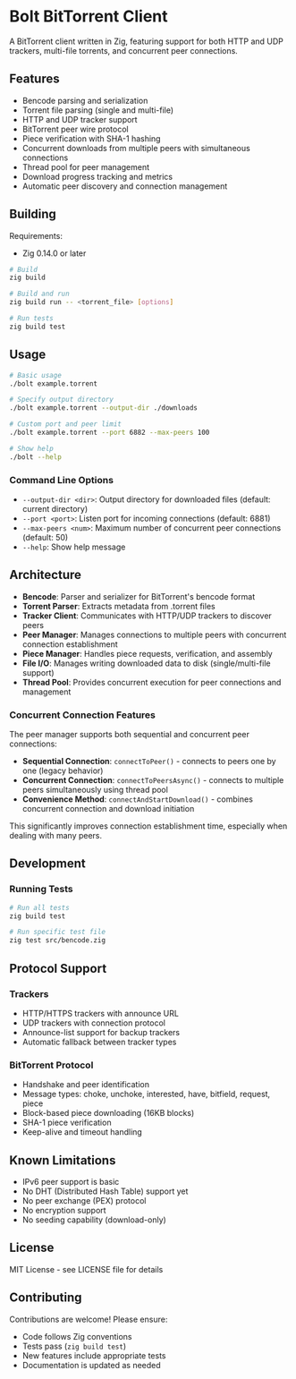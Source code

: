 # Bolt BitTorrent Client

A BitTorrent client written in Zig, featuring support for both HTTP and UDP trackers, multi-file torrents, and concurrent peer connections.

## Features

- Bencode parsing and serialization
- Torrent file parsing (single and multi-file)
- HTTP and UDP tracker support
- BitTorrent peer wire protocol
- Piece verification with SHA-1 hashing
- Concurrent downloads from multiple peers with simultaneous connections
- Thread pool for peer management
- Download progress tracking and metrics
- Automatic peer discovery and connection management

## Building

Requirements:
- Zig 0.14.0 or later

```bash
# Build
zig build

# Build and run
zig build run -- <torrent_file> [options]

# Run tests
zig build test
```

## Usage

```bash
# Basic usage
./bolt example.torrent

# Specify output directory
./bolt example.torrent --output-dir ./downloads

# Custom port and peer limit
./bolt example.torrent --port 6882 --max-peers 100

# Show help
./bolt --help
```

### Command Line Options

- `--output-dir <dir>`: Output directory for downloaded files (default: current directory)
- `--port <port>`: Listen port for incoming connections (default: 6881)
- `--max-peers <num>`: Maximum number of concurrent peer connections (default: 50)
- `--help`: Show help message

## Architecture

- **Bencode**: Parser and serializer for BitTorrent's bencode format
- **Torrent Parser**: Extracts metadata from .torrent files
- **Tracker Client**: Communicates with HTTP/UDP trackers to discover peers
- **Peer Manager**: Manages connections to multiple peers with concurrent connection establishment
- **Piece Manager**: Handles piece requests, verification, and assembly
- **File I/O**: Manages writing downloaded data to disk (single/multi-file support)
- **Thread Pool**: Provides concurrent execution for peer connections and management

### Concurrent Connection Features

The peer manager supports both sequential and concurrent peer connections:

- **Sequential Connection**: `connectToPeer()` - connects to peers one by one (legacy behavior)
- **Concurrent Connection**: `connectToPeersAsync()` - connects to multiple peers simultaneously using thread pool
- **Convenience Method**: `connectAndStartDownload()` - combines concurrent connection and download initiation

This significantly improves connection establishment time, especially when dealing with many peers.

## Development

### Running Tests

```bash
# Run all tests
zig build test

# Run specific test file
zig test src/bencode.zig
```

## Protocol Support

### Trackers
- HTTP/HTTPS trackers with announce URL
- UDP trackers with connection protocol
- Announce-list support for backup trackers
- Automatic fallback between tracker types

### BitTorrent Protocol
- Handshake and peer identification
- Message types: choke, unchoke, interested, have, bitfield, request, piece
- Block-based piece downloading (16KB blocks)
- SHA-1 piece verification
- Keep-alive and timeout handling

## Known Limitations

- IPv6 peer support is basic
- No DHT (Distributed Hash Table) support yet
- No peer exchange (PEX) protocol
- No encryption support
- No seeding capability (download-only)

## License

MIT License - see LICENSE file for details

## Contributing

Contributions are welcome! Please ensure:
- Code follows Zig conventions
- Tests pass (`zig build test`)
- New features include appropriate tests
- Documentation is updated as needed